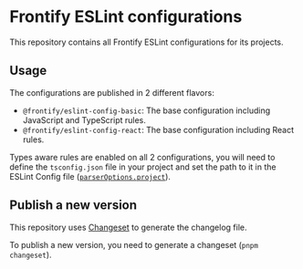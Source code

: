 # Frontify ESLint configurations

This repository contains all Frontify ESLint configurations for its projects.

## Usage

The configurations are published in 2 different flavors:
- `@frontify/eslint-config-basic`: The base configuration including JavaScript and TypeScript rules.
- `@frontify/eslint-config-react`: The base configuration including React rules.

Types aware rules are enabled on all 2 configurations, you will need to define the `tsconfig.json` file in your project and set the path to it in the ESLint Config file ([`parserOptions.project`](https://typescript-eslint.io/packages/parser/#project)).

## Publish a new version

This repository uses [Changeset](https://github.com/changesets/changesets) to generate the changelog file.

To publish a new version, you need to generate a changeset (`pnpm changeset`).
